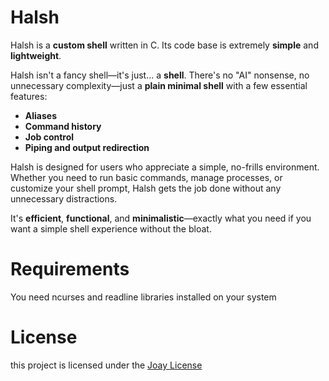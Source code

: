 # Halsh

Halsh is a **custom shell** written in C. Its code base is extremely **simple** and **lightweight**. 

Halsh isn't a fancy shell—it's just... a **shell**. There's no "AI" nonsense, no unnecessary complexity—just a **plain minimal shell** with a few essential features:

- **Aliases**  
- **Command history**  
- **Job control**  
- **Piping and output redirection**

Halsh is designed for users who appreciate a simple, no-frills environment. Whether you need to run basic commands, manage processes, or customize your shell prompt, Halsh gets the job done without any unnecessary distractions. 

It's **efficient**, **functional**, and **minimalistic**—exactly what you need if you want a simple shell experience without the bloat.

# Requirements
You need ncurses and readline libraries installed on your system

# License
this project is licensed under the [Joay License](LICENSE.md)
